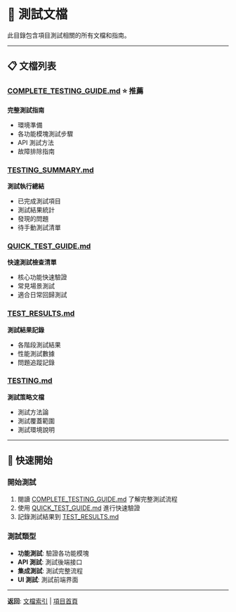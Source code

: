# 🧪 測試文檔

此目錄包含項目測試相關的所有文檔和指南。

---

## 📋 文檔列表

### [COMPLETE_TESTING_GUIDE.md](COMPLETE_TESTING_GUIDE.md) ⭐ 推薦
**完整測試指南**
- 環境準備
- 各功能模塊測試步驟
- API 測試方法
- 故障排除指南

### [TESTING_SUMMARY.md](TESTING_SUMMARY.md)
**測試執行總結**
- 已完成測試項目
- 測試結果統計
- 發現的問題
- 待手動測試清單

### [QUICK_TEST_GUIDE.md](QUICK_TEST_GUIDE.md)
**快速測試檢查清單**
- 核心功能快速驗證
- 常見場景測試
- 適合日常回歸測試

### [TEST_RESULTS.md](TEST_RESULTS.md)
**測試結果記錄**
- 各階段測試結果
- 性能測試數據
- 問題追蹤記錄

### [TESTING.md](TESTING.md)
**測試策略文檔**
- 測試方法論
- 測試覆蓋範圍
- 測試環境說明

---

## 🚀 快速開始

### 開始測試
1. 閱讀 [COMPLETE_TESTING_GUIDE.md](COMPLETE_TESTING_GUIDE.md) 了解完整測試流程
2. 使用 [QUICK_TEST_GUIDE.md](QUICK_TEST_GUIDE.md) 進行快速驗證
3. 記錄測試結果到 [TEST_RESULTS.md](TEST_RESULTS.md)

### 測試類型
- **功能測試**: 驗證各功能模塊
- **API 測試**: 測試後端接口
- **集成測試**: 測試完整流程
- **UI 測試**: 測試前端界面

---

**返回**: [文檔索引](../../DOCS_INDEX.md) | [項目首頁](../../README.md)


